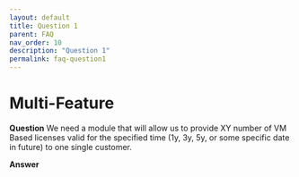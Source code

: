 ```yaml
---
layout: default
title: Question 1
parent: FAQ
nav_order: 10
description: "Question 1"
permalink: faq-question1
---
```


Multi-Feature
=============

**Question**
We need a module that will allow us to provide XY number of VM Based licenses valid for the specified time (1y, 3y, 5y, or some specific date in future) to one single customer.

**Answer**
